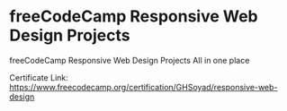 # freeCodeCamp Responsive Web Design Projects
freeCodeCamp Responsive Web Design Projects All in one place

Certificate Link: https://www.freecodecamp.org/certification/GHSoyad/responsive-web-design